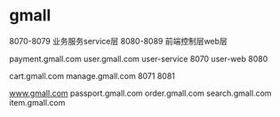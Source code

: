# gmall

8070-8079 业务服务service层
8080-8089 前端控制层web层 

payment.gmall.com 
user.gmall.com 
user-service 8070
user-web 8080

cart.gmall.com 
manage.gmall.com 
8071
8081

www.gmall.com 
passport.gmall.com 
order.gmall.com 
search.gmall.com  
item.gmall.com 